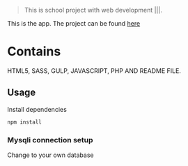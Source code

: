 
> This is school project with web development |||.

This is the  app. The project can be found [here](http://studenter.miun.se/~momo1600/writeable/DT173G/admin/public/viewer/) 

# Contains

HTML5,
SASS,
GULP,
JAVASCRIPT,
PHP AND README FILE.


## Usage

Install dependencies

```bash
npm install
```

### Mysqli connection setup

Change to your own database

